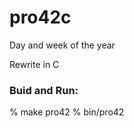 pro42c
===============

Day and week of the year

Rewrite in C

### Buid and Run:  
% make  pro42
% bin/pro42
